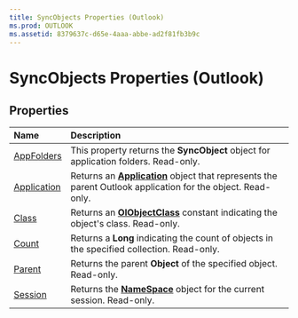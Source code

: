 ```yaml
---
title: SyncObjects Properties (Outlook)
ms.prod: OUTLOOK
ms.assetid: 8379637c-d65e-4aaa-abbe-ad2f81fb3b9c
---
```



# SyncObjects Properties (Outlook)

## Properties



|**Name**|**Description**|
|:-----|:-----|
|[AppFolders](syncobjects-appfolders-property-outlook.md)|This property returns the  **SyncObject** object for application folders. Read-only.|
|[Application](syncobjects-application-property-outlook.md)|Returns an  **[Application](application-object-outlook.md)** object that represents the parent Outlook application for the object. Read-only.|
|[Class](syncobjects-class-property-outlook.md)|Returns an  **[OlObjectClass](olobjectclass-enumeration-outlook.md)** constant indicating the object's class. Read-only.|
|[Count](syncobjects-count-property-outlook.md)|Returns a  **Long** indicating the count of objects in the specified collection. Read-only.|
|[Parent](syncobjects-parent-property-outlook.md)|Returns the parent  **Object** of the specified object. Read-only.|
|[Session](syncobjects-session-property-outlook.md)|Returns the  **[NameSpace](namespace-object-outlook.md)** object for the current session. Read-only.|

